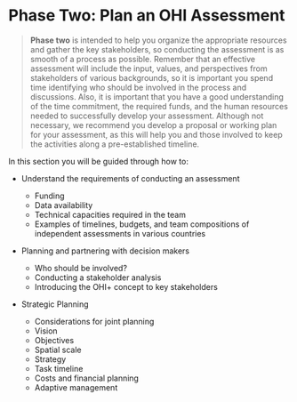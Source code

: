 # Phase Two: Plan an OHI Assessment

> **Phase two** is intended to help you organize the appropriate resources and gather the key stakeholders, so conducting the assessment is as smooth of a process as possible. Remember that an effective assessment will include the input, values, and perspectives from stakeholders of various backgrounds, so it is important you spend time identifying who should be involved in the process and discussions. Also, it is important that you have a good understanding of the time commitment, the required funds, and the human resources needed to successfully develop your assessment. Although not necessary, we recommend you develop a proposal or working plan for your assessment, as this will help you and those involved to keep the activities along a pre-established timeline.

In this section you will be guided through how to:

- Understand the requirements of conducting an assessment
  - Funding
  - Data availability
  - Technical capacities required in the team
  - Examples of timelines, budgets, and team compositions of independent assessments in various countries


- Planning and partnering with decision makers
  - Who should be involved?
  - Conducting a stakeholder analysis
  - Introducing the OHI+ concept to key stakeholders


- Strategic Planning
   - Considerations for joint planning
   - Vision
   - Objectives
   - Spatial scale
   - Strategy
   - Task timeline
   - Costs and financial planning
   - Adaptive management
